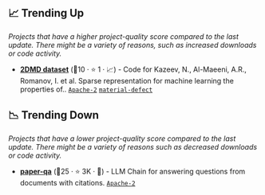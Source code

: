 ## 📈 Trending Up

_Projects that have a higher project-quality score compared to the last update. There might be a variety of reasons, such as increased downloads or code activity._

- <b><a href="https://github.com/HSE-LAMBDA/ai4material_design/blob/main/docs/DATA.md">2DMD dataset</a></b> (🥈10 ·  ⭐ 1 · 📈) - Code for Kazeev, N., Al-Maeeni, A.R., Romanov, I. et al. Sparse representation for machine learning the properties of.. <code><a href="http://bit.ly/3nYMfla">Apache-2</a></code> <a href="https://en.wikipedia.org/wiki/Crystallographic_defect"><code>material-defect</code></a>

## 📉 Trending Down

_Projects that have a lower project-quality score compared to the last update. There might be a variety of reasons such as decreased downloads or code activity._

- <b><a href="https://github.com/whitead/paper-qa">paper-qa</a></b> (🥇25 ·  ⭐ 3K · 🐣) - LLM Chain for answering questions from documents with citations. <code><a href="http://bit.ly/3nYMfla">Apache-2</a></code>

